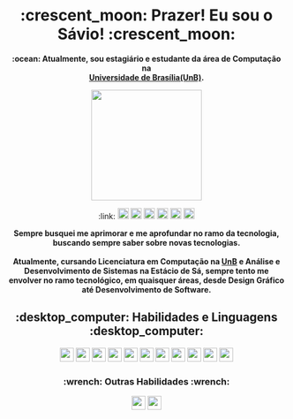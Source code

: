 <h1 align=center>:crescent_moon: Prazer! Eu sou o Sávio! :crescent_moon:</h1>

<p align="center"><b>:ocean: Atualmente, sou estagiário e estudante da área de Computação na <br><a href="https://unb.br">Universidade de Brasília(UnB)</a>.</b></p>
<p align="center"><img src="https://media.giphy.com/media/nM8UiF6Xr4rRGmpPF0/giphy.gif" style="height:200px"></p>
<p align="center">:link:
<a href="https://open.spotify.com/playlist/6TtehsM9pKWks2PEh6PXiR"><img src="https://img.shields.io/badge/Spotify-1ED760?style=for-the-badge&logo=spotify&logoColor=white" style="height:20px"></a>
<a href="https://github.com/savio-henrique"><img src="https://img.shields.io/badge/github-%23121011.svg?style=for-the-badge&logo=github&logoColor=white" style="height:20px"></a>
<a href="https://codepen.io/SavioCMendes"><img src="https://img.shields.io/badge/Codepen-000000?style=for-the-badge&logo=codepen&logoColor=white" style="height:20px"></a>
<a href="https://linkedin.com/in/savio-hc"><img src="https://img.shields.io/badge/linkedin-%230077B5.svg?style=for-the-badge&logo=linkedin&logoColor=white" style="height:20px"></a>
<a href="https://www.instagram.com/savioh.c/"><img src="https://img.shields.io/badge/Instagram-%23E4405F.svg?style=for-the-badge&logo=Instagram&logoColor=white" style="height:20px"></a>
<a href="https://steamcommunity.com/id/Hakyoku"><img src="https://img.shields.io/badge/steam-%23000000.svg?style=for-the-badge&logo=steam&logoColor=white" style="height:20px"></a>
</p>

<p align="center"><b>Sempre busquei me aprimorar e me aprofundar no ramo da tecnologia, buscando sempre saber sobre novas tecnologias.<br><br>Atualmente, cursando Licenciatura em Computação na <a href="https://unb.br">UnB</a> e Análise e Desenvolvimento de Sistemas na Estácio de Sá, sempre tento me envolver no ramo tecnológico, em quaisquer áreas, desde Design Gráfico até Desenvolvimento de Software.</b></p>

<h2 align="center">:desktop_computer: Habilidades e Linguagens :desktop_computer:</h2>

<p align="center">
<img src="https://img.shields.io/badge/python-3670A0?style=for-the-badge&logo=python&logoColor=ffdd54" style="height:25px">
<img src="https://img.shields.io/badge/java-%23ED8B00.svg?style=for-the-badge&logo=java&logoColor=white" style="height:25px">
<img src="https://img.shields.io/badge/Linux-FCC624?style=for-the-badge&logo=linux&logoColor=black" style="height:25px">
<img src="https://img.shields.io/badge/html5-%23E34F26.svg?style=for-the-badge&logo=html5&logoColor=white" style="height:25px">
<img src="https://img.shields.io/badge/css3-%231572B6.svg?style=for-the-badge&logo=css3&logoColor=white" style="height:25px">
<img src="https://img.shields.io/badge/javascript-%23323330.svg?style=for-the-badge&logo=javascript&logoColor=%23F7DF1E" style="height:25px">
<img src="https://img.shields.io/badge/php-%23777BB4.svg?style=for-the-badge&logo=php&logoColor=white" style="height:25px">
<img src="https://img.shields.io/badge/docker-%230db7ed.svg?style=for-the-badge&logo=docker&logoColor=white" style="height:25px">
<img src="https://img.shields.io/badge/git-%23F05033.svg?style=for-the-badge&logo=git&logoColor=white" style="height:25px">
<img src="https://img.shields.io/badge/bootstrap-%23563D7C.svg?style=for-the-badge&logo=bootstrap&logoColor=white" style="height:25px">
<img src="https://img.shields.io/badge/mysql-%2300f.svg?style=for-the-badge&logo=mysql&logoColor=white" style="height:25px">
</p>

<h3 align="center">:wrench: Outras Habilidades :wrench:</h3>

<p align="center">
<img src="https://img.shields.io/badge/figma-%23F24E1E.svg?style=for-the-badge&logo=figma&logoColor=white" style="height:25px">
<img src="https://img.shields.io/badge/adobe-%23FF0000.svg?style=for-the-badge&logo=adobe&logoColor=white" style="height:25px">
</p>

